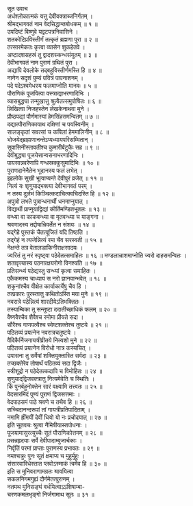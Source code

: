 सूत उवाच  
अर्धश्लोकात्मकं यत्तु देवीवक्त्राब्जनिर्गतम् ।  
श्रीमद्भागवतं नाम वेदसिद्धान्तबोधकम् ॥ १ ॥  
उपदिष्टं विष्णुवे यद्वटपत्रनिवासिने ।  
शतकोटिप्रविस्तीर्णं तत्कृतं ब्रह्मणा पुरा ॥ २ ॥  
तत्सारमेकतः कृत्वा व्यासेन शुकहेतवे ।  
अष्टादशसहस्रं तु द्वादशस्कन्धसंयुतम् ॥ ३ ॥  
देवीभागवतं नाम पुराणं ग्रथितं पुरा ।  
अद्यापि देवलोके तद्‌बहुविस्तीर्णमस्ति हि ॥ ४ ॥  
नानेन सदृशं पुण्यं पवित्रं पापनाशनम् ।  
पदे पदेऽश्वमेधस्य फलमाप्नोति मानवः ॥ ५ ॥  
पौराणिकं पूजयित्वा वस्त्राद्याभरणादिभिः ।  
व्यासबुद्ध्या तन्मुखात्तु श्रुत्वैतत्समुपोषितः ॥ ६ ॥  
लिखित्वा निजहस्तेन लेखकेनाथवा मुने ।  
प्रौष्ठपद्यां पौर्णमास्यां हेमसिंहसमन्वितम् ॥ ७ ॥  
दद्यात्पौराणिकायाथ दक्षिणां च पयस्विनीम् ।  
सालङ्‌कृतां सवत्सां च कपिलां हेममालिनीम् ॥ ८ ॥  
भोजयेद्ब्राह्मणानन्तेऽप्यध्यायपरिसम्मितान् ।  
सुवासिनीस्तावतीश्च कुमारीर्बटुकैः सह ॥ ९ ॥  
देवीबुद्ध्या पूजयेत्तान्वसनाभरणादिभिः ।  
पायसान्नवरेणापि गन्धस्रक्कुसुमादिभिः ॥ १० ॥  
पुराणदानेनैतेन भूदानस्य फलं लभेत् ।  
इहलोके सुखी भूत्वाप्यन्ते देवीपुरं व्रजेत् ॥ ११ ॥  
नित्यं यः शृणुयाद्भक्त्या देवीभागवतं परम् ।  
न तस्य दुर्लभं किञ्चित्कदाचित्क्वचिदस्ति हि ॥ १२ ॥  
अपुत्रो लभते पुत्रान्धनार्थी धनमाप्नुयात् ।  
विद्यार्थी प्राप्नुयाद्विद्यां कीर्तिमण्डितभूतलः ॥ १३ ॥  
वन्ध्या वा काकवन्ध्या वा मृतवन्ध्या च याङ्‌गना ।  
श्रवणादस्य तद्दोषान्निवर्तेत न संशयः ॥ १४ ॥  
यद्‌गेहे पुस्तकं चैतत्पूजितं यदि तिष्ठति ।  
तद्‌गेहं न त्यजेन्नित्यं रमा चैव सरस्वती ॥ १५ ॥  
नेक्षन्ते तत्र वेतालडाकिनीराक्षसादयः ।  
ज्वरितं तु नरं स्पृष्ट्वा पठेदेतत्समाहितः ॥ १६ ॥
मण्डलान्नाशमाप्नोति ज्वरो दाहसमन्वितः ।  
शतावृत्त्यास्य पठनात्क्षयरोगो विनश्यति ॥ १७ ॥  
प्रतिसन्ध्यं पठेद्यस्तु सन्ध्यां कृत्वा समाहितः ।  
एकैकमस्य चाध्यायं स नरो ज्ञानवान्भवेत् ॥ १८ ॥  
शकुनांश्चैव वीक्षेत कार्याकार्येषु चैव हि ।  
तत्प्रकारः पुरस्तात्तु कथितोऽस्ति मया मुने ॥ १९ ॥  
नवरात्रे पठेन्नित्यं शारदीयेऽतिभक्तितः ।  
तस्याम्बिका तु सन्तुष्टा ददातीच्छाधिकं फलम् ॥ २० ॥  
वैष्णवैश्चैव शैवैश्च रमोमा प्रीयते सदा ।  
सौरैश्च गाणपत्यैश्च स्वेष्टशक्तेश्च तुष्टये ॥ २१ ॥  
पठितव्यं प्रयत्नेन नवरात्रचतुष्टये ।  
वैदिकैर्निजगायत्रीप्रीतये नित्यशो मुने ॥ २२ ॥  
पठितव्यं प्रयत्नेन विरोधो नात्र कस्यचित् ।  
उपासना तु सर्वेषां शक्तियुक्तास्ति सर्वदा ॥ २३ ॥  
तच्छक्तेरेव तोषार्थं पठितव्यं सदा द्विजैः ।  
स्त्रीशूद्रो न पठेदेतत्कदापि च विमोहितः ॥ २४ ॥  
शृणुयाद्‌द्विजवक्त्रात्तु नित्यमेवेति च स्थितिः ।  
किं पुनर्बहुनोक्तेन सारं वक्ष्यामि तत्त्वतः ॥ २५ ॥  
वेदसारमिदं पुण्यं पुराणं द्विजसत्तमाः ।  
वेदपाठसमं पाठे श्रवणे च तथैव हि ॥ २६ ॥  
सच्चिदानन्दरूपां तां गायत्रीप्रतिपादिताम् ।  
नमामि ह्रींमयीं देवीं धियो यो नः प्रचोदयात् ॥ २७ ॥  
इति सूतवचः श्रुत्वा नैमिषीयास्तपोधनाः ।  
पूजयामासुरत्युच्चैः सूतं पौराणिकोत्तमम् ॥ २८ ॥  
प्रसन्नहृदयाः सर्वे देवीपादाम्बुजार्चकाः ।  
निर्वृतिं परमां प्राप्ताः पुराणस्य प्रभावतः ॥ २९ ॥  
नमश्चक्रुः पुनः सूतं क्षमाप्य च मुहुर्मुहुः ।  
संसारवारिधेस्तात प्लवोऽस्माकं त्वमेव हि ॥ ३० ॥  
इति स मुनिवराणामग्रतः श्रावयित्वा  
     सकलनिगमगुह्यं दौर्गमेतत्पुराणम् ।  
नतमथ मुनिसङ्‌घं वर्धयित्वाऽऽशिषाम्बा-  
     चरणकमलभृङ्‌गो निर्जगामाथ सूतः ॥ ३१ ॥

